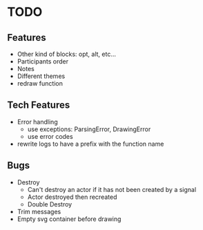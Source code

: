 # TODO

## Features

* Other kind of blocks: opt, alt, etc...
* Participants order
* Notes
* Different themes
* redraw function

## Tech Features

* Error handling
  * use exceptions: ParsingError, DrawingError
  * use error codes
* rewrite logs to have a prefix with the function name

## Bugs

* Destroy
  * Can't destroy an actor if it has not been created by a signal 
  * Actor destroyed then recreated
  * Double Destroy
* Trim messages
* Empty svg container before drawing
